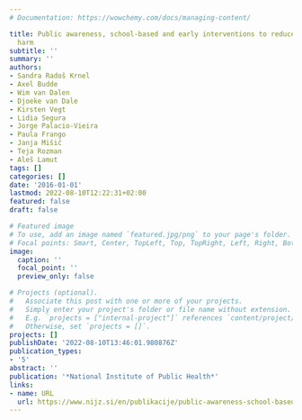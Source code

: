 ```yaml
---
# Documentation: https://wowchemy.com/docs/managing-content/

title: Public awareness, school-based and early interventions to reduce alcohol related
  harm
subtitle: ''
summary: ''
authors:
- Sandra Radoš Krnel
- Axel Budde
- Wim van Dalen
- Djoeke van Dale
- Kirsten Vegt
- Lidia Segura
- Jorge Palacio-Vieira
- Paula Frango
- Janja Mišič
- Teja Rozman
- Aleš Lamut
tags: []
categories: []
date: '2016-01-01'
lastmod: 2022-08-10T12:22:31+02:00
featured: false
draft: false

# Featured image
# To use, add an image named `featured.jpg/png` to your page's folder.
# Focal points: Smart, Center, TopLeft, Top, TopRight, Left, Right, BottomLeft, Bottom, BottomRight.
image:
  caption: ''
  focal_point: ''
  preview_only: false

# Projects (optional).
#   Associate this post with one or more of your projects.
#   Simply enter your project's folder or file name without extension.
#   E.g. `projects = ["internal-project"]` references `content/project/deep-learning/index.md`.
#   Otherwise, set `projects = []`.
projects: []
publishDate: '2022-08-10T13:46:01.980876Z'
publication_types:
- '5'
abstract: ''
publication: '*National Institute of Public Health*'
links:
- name: URL
  url: https://www.nijz.si/en/publikacije/public-awareness-school-based-and-early-interventions-to-reduce-alcohol-related-harm
---
```

